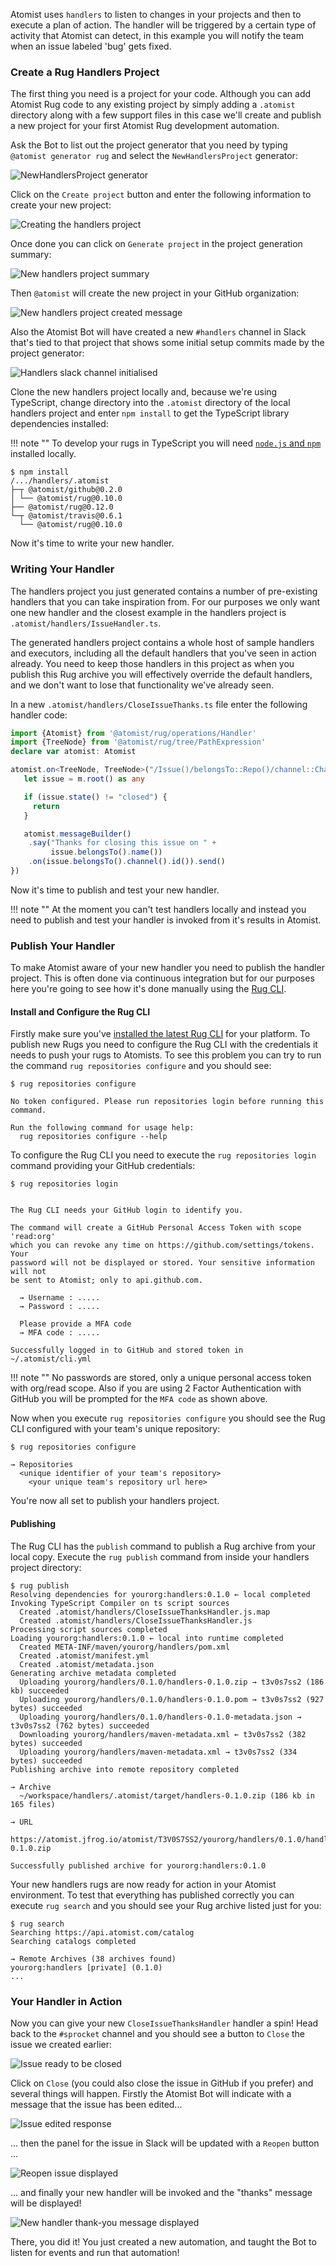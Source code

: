 Atomist uses `handlers` to listen to changes in your projects and then to execute a plan of action. The handler will be triggered by a certain type of activity that Atomist can detect, in this example you will notify the team when an issue labeled 'bug' gets fixed.

### Create a Rug Handlers Project

The first thing you need is a project for your code. Although you can add Atomist Rug code to any existing project by simply adding a `.atomist` directory along with a few support files in this case we'll create and publish a new project for your first Atomist Rug development automation.

Ask the Bot to list out the project generator that you need by typing `@atomist generator rug` and select the `NewHandlersProject` generator:

<div class="ss-container">
  <img src="../images/new-rug-handlers-project-button.png" alt="NewHandlersProject generator" class="ss-small">
</div>

Click on the `Create project` button and enter the following information to create your new project:

<div class="ss-container">
  <img src="../images/create-handlers-project-flow.png" alt="Creating the handlers project" class="ss-small">
</div>

Once done you can click on `Generate project` in the project generation summary:

<div class="ss-container">
  <img src="../images/create-handlers-project-summary.png" alt="New handlers project summary" class="ss-small">
</div>

Then `@atomist` will create the new project in your GitHub organization:

<div class="ss-container">
  <img src="../images/new-handlers-project-created.png" alt="New handlers project created message" class="ss-small">
</div>

Also the Atomist Bot will have created a new `#handlers` channel in Slack that's tied to that project that shows some initial setup commits made by the project generator:

<div class="ss-container">
  <img src="../images/handlers-slack-channel-created.png" alt="Handlers slack channel initialised" class="ss-small">
</div>

Clone the new handlers project locally and, because we're using TypeScript, change directory into the `.atomist` directory of the local handlers project and enter `npm install` to get the TypeScript library dependencies installed:

!!! note ""
    To develop your rugs in TypeScript you will need [`node.js` and `npm`](https://nodejs.org) installed locally.

```console
$ npm install
/.../handlers/.atomist
├─┬ @atomist/github@0.2.0
│ └── @atomist/rug@0.10.0
├── @atomist/rug@0.12.0
└─┬ @atomist/travis@0.6.1
  └── @atomist/rug@0.10.0
```

Now it's time to write your new handler.

### Writing Your Handler

The handlers project you just generated contains a number of pre-existing handlers that you can take inspiration from. For our purposes we only want one new handler and the closest example in the handlers project is `.atomist/handlers/IssueHandler.ts`.

The generated handlers project contains a whole host of sample handlers and executors, including all the default handlers that you've seen in action already. You need to keep those handlers in this project as when you publish this Rug archive you will effectively override the default handlers, and we don't want to lose that functionality we've already seen.

In a new `.atomist/handlers/CloseIssueThanks.ts` file enter the following handler code:

```typescript
import {Atomist} from '@atomist/rug/operations/Handler'
import {TreeNode} from '@atomist/rug/tree/PathExpression'
declare var atomist: Atomist

atomist.on<TreeNode, TreeNode>("/Issue()/belongsTo::Repo()/channel::ChatChannel()", m => {
   let issue = m.root() as any

   if (issue.state() != "closed") {
     return
   }

   atomist.messageBuilder()
    .say("Thanks for closing this issue on " +
         issue.belongsTo().name())
    .on(issue.belongsTo().channel().id()).send()
})
```

Now it's time to publish and test your new handler.

!!! note ""
    At the moment you can't test handlers locally and instead you need to publish and test your handler is invoked from it's results in Atomist.

### Publish Your Handler

To make Atomist aware of your new handler you need to publish the handler project. This is often done via continuous integration but for our purposes here you're going to see how it's done manually using the [Rug CLI][rug-cli].

[rug-cli]: /user-guide/interfaces/cli/index.md

#### Install and Configure the Rug CLI

Firstly make sure you've [installed the latest Rug CLI][cli-install]
for your platform.  To publish new Rugs you need to
configure the Rug CLI with the credentials it needs to push
your rugs to Atomists.  To see this problem you can try to run the
command `rug repositories configure` and you should see:

[cli-install]: /user-guide/interfaces/cli/install.md

```console
$ rug repositories configure

No token configured. Please run repositories login before running this command.

Run the following command for usage help:
  rug repositories configure --help
```

To configure the Rug CLI you need to execute the `rug repositories login` command providing your GitHub credentials:

```console
$ rug repositories login


The Rug CLI needs your GitHub login to identify you.

The command will create a GitHub Personal Access Token with scope 'read:org'
which you can revoke any time on https://github.com/settings/tokens.  Your
password will not be displayed or stored. Your sensitive information will not
be sent to Atomist; only to api.github.com.

  → Username : .....
  → Password : .....

  Please provide a MFA code
  → MFA code : .....

Successfully logged in to GitHub and stored token in ~/.atomist/cli.yml

```

!!! note ""
    No passwords are stored, only a unique personal access token with org/read scope. Also if you are using 2 Factor Authentication with GitHub you will be prompted for the `MFA code` as shown above.

Now when you execute `rug repositories configure` you should see the Rug CLI configured with your team's unique repository:

```console
$ rug repositories configure

→ Repositories
  <unique identifier of your team's repository>
    <your unique team's repository url here>
```

You're now all set to publish your handlers project.

#### Publishing

The Rug CLI has the `publish` command to publish a Rug archive from your local copy. Execute the `rug publish` command from inside your handlers project directory:

```console
$ rug publish
Resolving dependencies for yourorg:handlers:0.1.0 ← local completed
Invoking TypeScript Compiler on ts script sources
  Created .atomist/handlers/CloseIssueThanksHandler.js.map
  Created .atomist/handlers/CloseIssueThanksHandler.js
Processing script sources completed
Loading yourorg:handlers:0.1.0 ← local into runtime completed
  Created META-INF/maven/yourorg/handlers/pom.xml
  Created .atomist/manifest.yml
  Created .atomist/metadata.json
Generating archive metadata completed
  Uploading yourorg/handlers/0.1.0/handlers-0.1.0.zip → t3v0s7ss2 (186 kb) succeeded
  Uploading yourorg/handlers/0.1.0/handlers-0.1.0.pom → t3v0s7ss2 (927 bytes) succeeded
  Uploading yourorg/handlers/0.1.0/handlers-0.1.0-metadata.json → t3v0s7ss2 (762 bytes) succeeded
  Downloading yourorg/handlers/maven-metadata.xml ← t3v0s7ss2 (382 bytes) succeeded
  Uploading yourorg/handlers/maven-metadata.xml → t3v0s7ss2 (334 bytes) succeeded
Publishing archive into remote repository completed

→ Archive
  ~/workspace/handlers/.atomist/target/handlers-0.1.0.zip (186 kb in 165 files)

→ URL
  https://atomist.jfrog.io/atomist/T3V0S7SS2/yourorg/handlers/0.1.0/handlers-0.1.0.zip

Successfully published archive for yourorg:handlers:0.1.0
```

Your new handlers rugs are now ready for action in your Atomist environment. To test that everything has published correctly you can execute `rug search` and you should see your Rug archive listed just for you:

```console
$ rug search
Searching https://api.atomist.com/catalog
Searching catalogs completed

→ Remote Archives (38 archives found)
yourorg:handlers [private] (0.1.0)
...
```

### Your Handler in Action

Now you can give your new `CloseIssueThanksHandler` handler a spin! Head back to the `#sprocket` channel and you should see a button to `Close` the issue we created earlier:

<div class="ss-container">
  <img src="../images/close-button-on-issue.png" alt="Issue ready to be closed" class="ss-small">
</div>

Click on `Close` (you could also close the issue in GitHub if you prefer) and several things will happen. Firstly the Atomist Bot will indicate with a message that the issue has been edited...

<div class="ss-container">
  <img src="../images/close-issue-edited-response.png" alt="Issue edited response" class="ss-small">
</div>

... then the panel for the issue in Slack will be updated with a `Reopen` button ...

<div class="ss-container">
  <img src="../images/reopen-button-displayed.png" alt="Reopen issue displayed" class="ss-small">
</div>

... and finally your new handler will be invoked and the "thanks" message will be displayed!

<div class="ss-container">
  <img src="../images/new-handler-message-displayed.png" alt="New handler thank-you message displayed" class="ss-small">
</div>

There, you did it! You just created a new automation, and taught the Bot to listen for events and run that automation!
